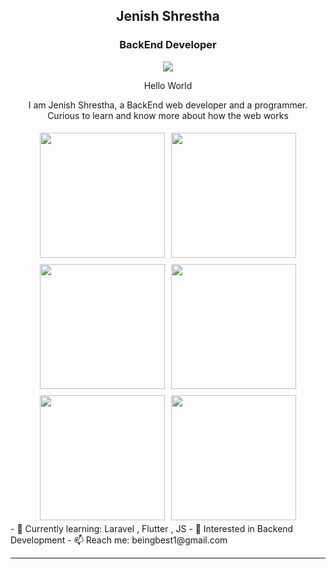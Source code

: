 <style>
        /* CSS for the container div */
        .image-container {
            display: flex;
            flex-wrap: wrap;
            justify-content: center;
        }
        /* CSS for the images */
        .image-container img {
            width: 200px; /* Adjust the width as needed */
            height: auto; /* Maintain aspect ratio */
            margin: 5px; /* Add some margin between images */
        }
    </style>

<h2 align="center">Jenish Shrestha</h2>
<h3 align="center"> BackEnd Developer </h3>
  <p align="center">
<img src="https://user-images.githubusercontent.com/74038190/225813708-98b745f2-7d22-48cf-9150-083f1b00d6c9.gif"/>

    
  </p>
<p align="center">Hello World </p>
<p align="center"> I am Jenish Shrestha, a BackEnd web developer and a programmer.<br>Curious to learn and know more about how the web works </p>
<div class="image-container">
        <img src="https://raw.githubusercontent.com/TheDudeThatCode/TheDudeThatCode/master/Assets/Developer.gif"/>
        <img src="https://raw.githubusercontent.com/TheDudeThatCode/TheDudeThatCode/master/Assets/Developer.gif"/>
        <img src="https://raw.githubusercontent.com/TheDudeThatCode/TheDudeThatCode/master/Assets/Developer.gif"/>
        <img src="https://raw.githubusercontent.com/TheDudeThatCode/TheDudeThatCode/master/Assets/Developer.gif"/>
        <img src="https://raw.githubusercontent.com/TheDudeThatCode/TheDudeThatCode/master/Assets/Developer.gif"/>
        <img src="https://raw.githubusercontent.com/TheDudeThatCode/TheDudeThatCode/master/Assets/Developer.gif"/>
    </div>
- 🌱 Currently learning: Laravel , Flutter , JS 
- 🤔 Interested in Backend Development
- 📫 Reach me: beingbest1@gmail.com

<hr/>


